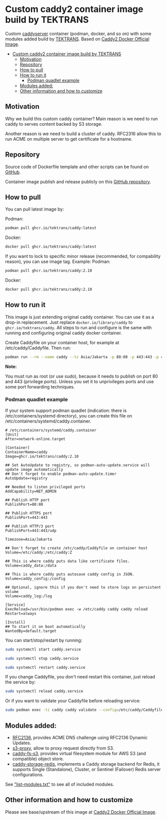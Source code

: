 # Custom caddy2 container image build by TEKTRANS

Custom [caddyserver](https://caddyserver.com) container (podman, docker, and so on) with some modules added
build by [TEKTRANS](https://www.tektrans.id/).
Based on [Caddy2 Docker Official Image](https://hub.docker.com/_/caddy).

- [Custom caddy2 container image build by TEKTRANS](#custom-caddy2-container-image-build-by-tektrans)
  - [Motivation](#motivation)
  - [Repository](#repository)
  - [How to pull](#how-to-pull)
  - [How to run it](#how-to-run-it)
    - [Podman quadlet example](#podman-quadlet-example)
  - [Modules added:](#modules-added)
  - [Other information and how to customize](#other-information-and-how-to-customize)

## Motivation
Why we build this custom caddy container?
Main reason is we need to run caddy to serves content backed by S3 storage.

Another reason is we need to build a cluster of caddy.
RFC2316 allow this to run ACME on multiple server to get certificate for a hostname.

## Repository
Source code of Dockerfile template and other scripts can be found on
[GitHub](https://github.com/tektrans/caddy).

Container image publish and release publicly on this
[GitHub repository](https://github.com/orgs/tektrans/packages/container/package/caddy).

## How to pull
You can pull latest image by:

Podman:
```bash
podman pull ghcr.io/tektrans/caddy:latest
```

Docker:
```bash
docker pull ghcr.io/tektrans/caddy:latest
```

If you want to lock to specific minor release (recommended, for compability reason), you can use image tag. Example:
Podman:
```bash
podman pull ghcr.io/tektrans/caddy:2.10
```

Docker:
```bash
docker pull ghcr.io/tektrans/caddy:2.10
```

## How to run it
This image is just extending original caddy container. You can use it as a drop-in replacement.
Just replace `docker.io/library/caddy` to `ghcr.io/tektrans/caddy`.
All steps to run and configure is the same with running and configuring original
caddy docker container.

Create Caddyfile on your container host, for example at /etc/caddy/Caddyfile. Then run:

```bash
podman run --rm --name caddy --tz Asia/Jakarta -p 80:80 -p 443:443 -p 443:443/udp ghcr.io/tektrans/caddy:2.10
```

**Note:**

You must run as root (or use *sudo*), because it needs to publish on port 80 and 443 (privilege ports).
Unless you set it to unprivileges ports and use some port forwarding techniques.

### Podman quadlet example
If your system support podman quadlet (indication: there is /etc/containers/systemd directory),
you can create this file on /etc/containers/systemd/caddy.container.

```systemd
# /etc/containers/systemd/caddy.container
[Unit]
After=network-online.target

[Container]
ContainerName=caddy
Image=ghcr.io/tektrans/caddy:2.10

## Set AutoUpdate to registry, so podman-auto-update.service will update image automatically
## Don't forget to enable podman-auto-update.timer
AutoUpdate=registry

## Needed to listen privileged ports
AddCapability=NET_ADMIN

## Publish HTTP port
PublishPort=80:80

## Publish HTTPS port
PublishPort=443:443

## Publish HTTP/3 port 
PublishPort=443:443/udp

Timezone=Asia/Jakarta

## Don't forget to create /etc/caddy/Caddyfile on container host
Volume=/etc/caddy:/etc/caddy:Z

## This is where caddy puts data like certificate files.
Volume=caddy_data:/data

## This is where caddy puts autosave caddy config in JSON.
Volume=caddy_config:/config

## Optional, ignore this if you don't need to store logs on persistent volume
Volume=caddy_log:/log

[Service]
ExecReload=/usr/bin/podman exec -w /etc/caddy caddy caddy reload
Restart=always

[Install]
## To start it on boot automatically
WantedBy=default.target
```

You can start/stop/restart by running:
```bash
sudo systemctl start caddy.service
```

```bash
sudo systemctl stop caddy.service
```

```bash
sudo systemctl restart caddy.service
```

If you change Caddyfile, you don't need restart this container, just reload the service by:

```bash
sudo systemctl reload caddy.service
```

Or if you want to validate your Caddyfile before reloading service:
```bash
sudo podman exec -ti caddy caddy validate --config=/etc/caddy/Caddyfile
```

## Modules added:
- [RFC2136](https://github.com/caddy-dns/rfc2136), provides ACME DNS challenge using RFC2136 Dynamic Updates.
- [s3-proxy](https://github.com/lindenlab/caddy-s3-proxy), allow to proxy request directly from S3.
- [caddy-fs-s3](https://github.com/sagikazarmark/caddy-fs-s3), provides virtual filesystem module
  for AWS S3 (and compatible) object store.
- [caddy-storage-redis](https://github.com/pberkel/caddy-storage-redis),
  implements a Caddy storage backend for Redis,
  it supports Single (Standalone), Cluster, or Sentinel (Failover) Redis server configurations.

See ["list-modules.txt"](./list-modules.txt) to see all of included modules.

## Other information and how to customize
Please see base/upstream of this image at [Caddy2 Docker Official Image](https://hub.docker.com/_/caddy).
